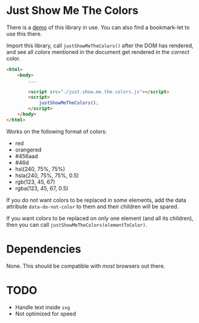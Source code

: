 Just Show Me The Colors
=======================

There is a [demo](http://musically-ut.github.io/just-show-me-the-colors/) of this library in use. You can also find a bookmark-let to use this there.

Import this library, call `justShowMeTheColors()` after the DOM has rendered,
and see all _colors_ mentioned in the document get rendered in the _correct_
color.

````HTML
<html>
    <body>
        ...

        <script src="./just.show.me.the.colors.js"></script>
        <script>
            justShowMeTheColors();
        </script>
    </body>
</html>
````

Works on the following format of colors:

 - red
 - orangered
 - #456aad
 - #46d
 - hsl(240, 75%, 75%)
 - hsla(240, 75%, 75%, 0.5)
 - rgb(123, 45, 67)
 - rgba(123, 45, 67, 0.5)

If you do not want colors to be replaced in some elements, add the data attribute
`data-do-not-color` to them and their children will be spared.

If you want colors to be replaced on only one element (and all its children),
then you can call `justShowMeTheColors(elementToColor)`.

Dependencies
============

None. This should be compatible with _most_ browsers out there.

TODO
====

 - Handle text inside `svg` 
 - Not optimized for speed
